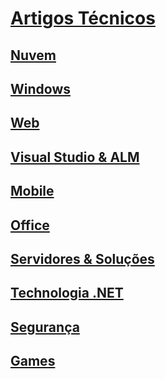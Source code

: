 # [Artigos Técnicos](index.md)
## [Nuvem](nuvem.md)
## [Windows](windows.md)
## [Web](web.md)
## [Visual Studio & ALM](visualstudio.md)
## [Mobile](mobile.md)
## [Office](office.md)
## [Servidores & Soluções](servidores.md)
## [Technologia .NET](technologianet.md)
## [Segurança](seguranca.md)
## [Games](games.md)
